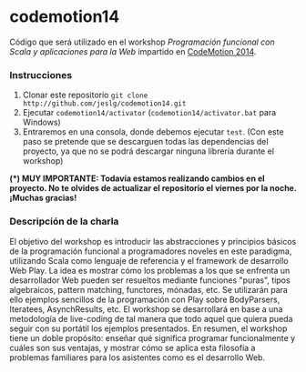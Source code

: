 codemotion14
============

Código que será utilizado en el workshop *Programación funcional con Scala y aplicaciones para la Web* impartido en [CodeMotion 2014](http://2014.codemotion.es/es/).

### Instrucciones

1) Clonar este repositorio `git clone http://github.com/jeslg/codemotion14.git`
2) Ejecutar `codemotion14/activator` (`codemotion14/activator.bat` para Windows)
3) Entraremos en una consola, donde debemos ejecutar `test`. (Con este paso se pretende que se descarguen todas las dependencias del proyecto, ya que no se podrá descargar ninguna librería durante el workshop)

**(*) MUY IMPORTANTE: Todavía estamos realizando cambios en el proyecto. No te olvides de actualizar el repositorio el viernes por la noche. ¡Muchas gracias!**

### Descripción de la charla

El objetivo del workshop es introducir las abstracciones y principios básicos de la programación funcional a programadores noveles en este paradigma, utilizando Scala como lenguaje de referencia y el framework de desarrollo Web Play. La idea es mostrar cómo los problemas a los que se enfrenta un desarrollador Web pueden ser resueltos mediante funciones "puras", tipos algebraicos, pattern matching, functores, mónadas, etc. Se utilizarán para ello ejemplos sencillos de la programación con Play sobre BodyParsers, Iteratees, AsynchResults, etc. El workshop se desarrollará en base a una metodología de live-coding de tal manera que todo aquel que quiera pueda seguir con su portátil los ejemplos presentados. En resumen, el workshop tiene un doble propósito: enseñar qué significa programar funcionalmente y cuáles son sus ventajas, y mostrar cómo se aplica esta filosofía a problemas familiares para los asistentes como es el desarrollo Web. 
